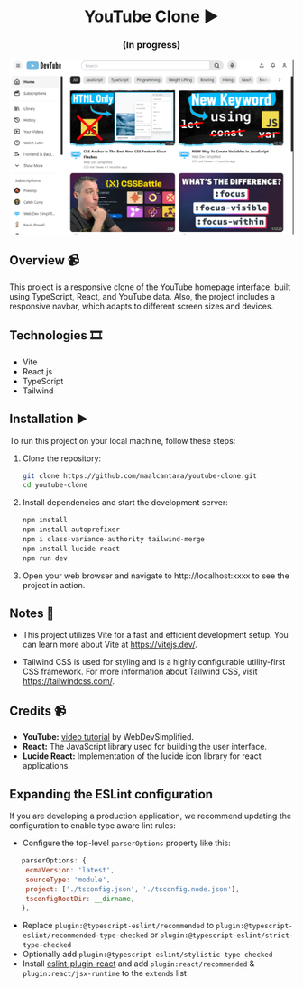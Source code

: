 <div align='center'>
  <h1 >YouTube Clone ▶️</h1>
  <h3>(In progress)</h3>
</div>

![YouTube Clone](src\assets\devtube-print.png)

## Overview 📹

This project is a responsive clone of the YouTube homepage interface, built using TypeScript, React, and YouTube data. Also, the project includes a responsive navbar, which adapts to different screen sizes and devices.

## Technologies 🎞️

- Vite
- React.js
- TypeScript
- Tailwind

## Installation ▶️

To run this project on your local machine, follow these steps:

1. Clone the repository:

   ```bash
   git clone https://github.com/maalcantara/youtube-clone.git
   cd youtube-clone
   ```

2. Install dependencies and start the development server:
   ```bash
   npm install
   npm install autoprefixer
   npm i class-variance-authority tailwind-merge
   npm install lucide-react
   npm run dev
   ```
3. Open your web browser and navigate to http://localhost:xxxx to see the project in action.

## Notes 📌

- This project utilizes Vite for a fast and efficient development setup. You can learn more about Vite at https://vitejs.dev/.

- Tailwind CSS is used for styling and is a highly configurable utility-first CSS framework. For more information about Tailwind CSS, visit https://tailwindcss.com/.

## Credits 📹

- **YouTube:** [video tutorial](https://www.youtube.com/watch?v=ymGB1lqP1CM) by WebDevSimplified.
- **React:** The JavaScript library used for building the user interface.
- **Lucide React:** Implementation of the lucide icon library for react applications.

## Expanding the ESLint configuration

If you are developing a production application, we recommend updating the configuration to enable type aware lint rules:

- Configure the top-level `parserOptions` property like this:

```js
   parserOptions: {
    ecmaVersion: 'latest',
    sourceType: 'module',
    project: ['./tsconfig.json', './tsconfig.node.json'],
    tsconfigRootDir: __dirname,
   },
```

- Replace `plugin:@typescript-eslint/recommended` to `plugin:@typescript-eslint/recommended-type-checked` or `plugin:@typescript-eslint/strict-type-checked`
- Optionally add `plugin:@typescript-eslint/stylistic-type-checked`
- Install [eslint-plugin-react](https://github.com/jsx-eslint/eslint-plugin-react) and add `plugin:react/recommended` & `plugin:react/jsx-runtime` to the `extends` list
